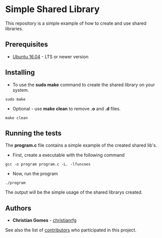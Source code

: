 # Simple Shared Library

This repository is a simple example of how to create and use shared libraries.

## Prerequisites

* [Ubuntu 16.04](https://www.ubuntu.com/download/desktop) - LTS or newer version

## Installing

* To use the **sudo make** command to create the shared library on your system.

```
sudo make
```

* Optional - use **make clean** to remove **.o** and **.d** files.

```
make clean
```

## Running the tests
The **program.c** file contains a simple example of the created shared lib's.

* First, create a executable with the following command

```
gcc -o program program.c -L. -lfuncoes
```

* Now, run the program

```
./program
```

The output will be the simple usage of the shared librarys created.

## Authors

* **Christian Gomes** - [christianrfg](https://github.com/christianrfg)

See also the list of [contributors](https://github.com/christianrfg/simple-shared-lib/graphs/contributors) who participated in this project.
